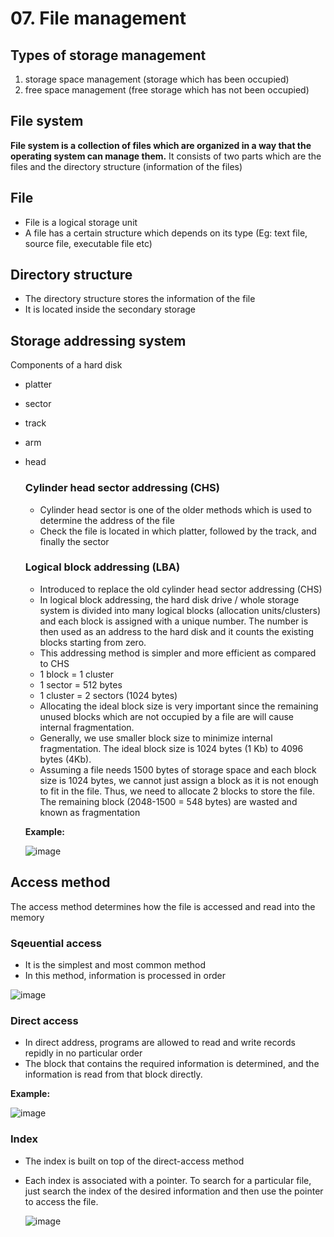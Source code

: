 # 07. File management

## Types of storage management
1. storage space management (storage which has been occupied)
2. free space management (free storage which has not been occupied)

## File system
**File system is a collection of files which are organized in a way that the operating system can manage them.** It consists of two parts which are the files and the directory structure (information of the files)

## File
- File is a logical storage unit
- A file has a certain structure which depends on its type (Eg: text file, source file, executable file etc)

## Directory structure
- The directory structure stores the information of the file
- It is located inside the secondary storage

## Storage addressing system
Components of a hard disk
- platter
- sector
- track
- arm
- head

  ### Cylinder head sector addressing (CHS)
  - Cylinder head sector is one of the older methods which is used to determine the address of the file
  - Check the file is located in which platter, followed by the track, and finally the sector

  ### Logical block addressing (LBA)
  - Introduced to replace the old cylinder head sector addressing (CHS)
  - In logical block addressing, the hard disk drive / whole storage system is divided into many logical blocks (allocation units/clusters) and each block is assigned with a unique number. The number is then used as an address to the hard disk and it counts the existing blocks starting from zero.
  - This addressing method is simpler and more efficient as compared to CHS
  - 1 block = 1 cluster
  - 1 sector = 512 bytes
  - 1 cluster = 2 sectors (1024 bytes)
  - Allocating the ideal block size is very important since the remaining unused blocks which are not occupied by a file are will cause internal fragmentation.
  - Generally, we use smaller block size to minimize internal fragmentation. The ideal block size is 1024 bytes (1 Kb) to 4096 bytes (4Kb).
  - Assuming a file needs 1500 bytes of storage space and each block size is 1024 bytes, we cannot just assign a block as it is not enough to fit in the file. Thus, we need to allocate 2 blocks to store the file. The remaining block (2048-1500 = 548 bytes) are wasted and known as fragmentation

  **Example:**
  
  ![image](https://github.com/user-attachments/assets/a1860cce-ff61-44c7-a5b3-e09303ca4f0f)

## Access method
The access method determines how the file is accessed and read into the memory

  ### Sqeuential access
  - It is the simplest and most common method
  - In this method, information is processed in order

  ![image](https://github.com/user-attachments/assets/5f646e41-7e25-4838-b861-4a1730d19163)

  ### Direct access
  - In direct address, programs are allowed to read and write records repidly in no particular order
  - The block that contains the required information is determined, and the information is read from that block directly.

  **Example:**
  
  ![image](https://github.com/user-attachments/assets/0fc2edb8-9b52-4e02-88ee-686302d7adbb)

  ### Index
  - The index is built on top of the direct-access method
  - Each index is associated with a pointer. To search for a particular file, just search the index of the desired information and then use the pointer to access the file.

    ![image](https://github.com/user-attachments/assets/88bff6ce-0ac3-40cb-8a76-6c7a59ef83e1)


